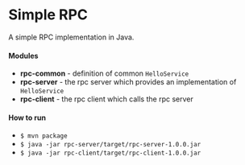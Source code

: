 # Simple RPC

A simple RPC implementation in Java.

#### Modules
- **rpc-common** - definition of common `HelloService`
- **rpc-server** - the rpc server which provides an implementation of `HelloService`
- **rpc-client** - the rpc client which calls the rpc server

#### How to run
- `$ mvn package`
- `$ java -jar rpc-server/target/rpc-server-1.0.0.jar`
- `$ java -jar rpc-client/target/rpc-client-1.0.0.jar`
